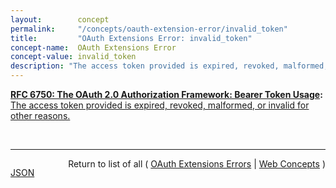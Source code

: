 ```yaml
---
layout:        concept
permalink:     "/concepts/oauth-extension-error/invalid_token"
title:         "OAuth Extensions Error: invalid_token"
concept-name:  OAuth Extensions Error
concept-value: invalid_token
description: "The access token provided is expired, revoked, malformed, or invalid for other reasons."
---
```


**[RFC 6750: The OAuth 2.0 Authorization Framework: Bearer Token Usage](/specs/IETF/RFC/6750 "This specification describes how to use bearer tokens in HTTP requests to access OAuth 2.0 protected resources. Any party in possession of a bearer token (a &#34;bearer&#34;) can use it to get access to the associated resources (without demonstrating possession of a cryptographic key). To prevent misuse, bearer tokens need to be protected from disclosure in storage and in transport."):** [The access token provided is expired, revoked, malformed, or invalid for other reasons.](http://tools.ietf.org/html/rfc6750#section-3.1 "Read documentation for OAuth Extensions Error &#34;invalid_token&#34;")

<br/>
<hr/>

<p style="float : left"><a href="./invalid_token.json" title="JSON representing this particular Web Concept value">JSON</a></p>
<p style="text-align: right">Return to list of all ( <a href="../oauth-extension-error/">OAuth Extensions Errors</a> | <a href="../">Web Concepts</a> )</p>
